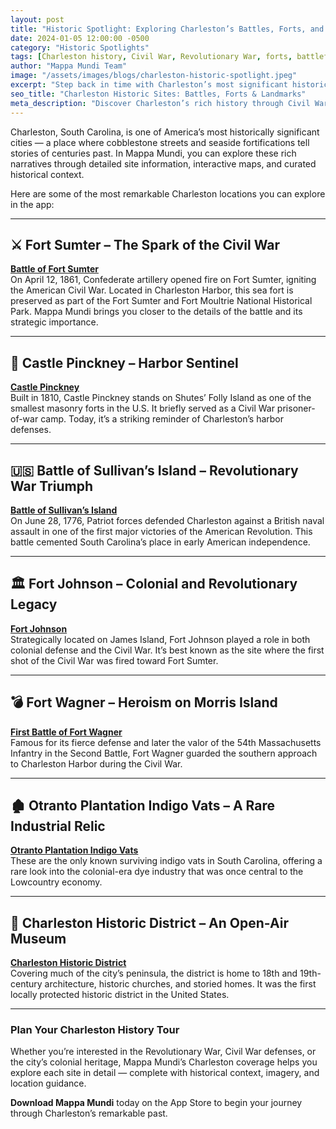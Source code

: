```yaml
---
layout: post
title: "Historic Spotlight: Exploring Charleston’s Battles, Forts, and Landmarks"
date: 2024-01-05 12:00:00 -0500
category: "Historic Spotlights"
tags: [Charleston history, Civil War, Revolutionary War, forts, battlefields, historic buildings]
author: "Mappa Mundi Team"
image: "/assets/images/blogs/charleston-historic-spotlight.jpeg"
excerpt: "Step back in time with Charleston’s most significant historic sites — from Revolutionary War battlefields to Civil War forts and enduring landmarks."
seo_title: "Charleston Historic Sites: Battles, Forts & Landmarks"
meta_description: "Discover Charleston’s rich history through Civil War forts, Revolutionary War battlefields, and iconic landmarks. Visit Fort Sumter, Castle Pinckney, Sullivan’s Island, and more."
---
```


Charleston, South Carolina, is one of America’s most historically significant cities — a place where cobblestone streets and seaside fortifications tell stories of centuries past. In Mappa Mundi, you can explore these rich narratives through detailed site information, interactive maps, and curated historical context.

Here are some of the most remarkable Charleston locations you can explore in the app:

---

## ⚔️ Fort Sumter – The Spark of the Civil War
**[Battle of Fort Sumter](https://en.wikipedia.org/wiki/Battle_of_Fort_Sumter)**  
On April 12, 1861, Confederate artillery opened fire on Fort Sumter, igniting the American Civil War. Located in Charleston Harbor, this sea fort is preserved as part of the Fort Sumter and Fort Moultrie National Historical Park. Mappa Mundi brings you closer to the details of the battle and its strategic importance.

---

## 🏰 Castle Pinckney – Harbor Sentinel
**[Castle Pinckney](https://en.wikipedia.org/wiki/Castle_Pinckney)**  
Built in 1810, Castle Pinckney stands on Shutes’ Folly Island as one of the smallest masonry forts in the U.S. It briefly served as a Civil War prisoner-of-war camp. Today, it’s a striking reminder of Charleston’s harbor defenses.

---

## 🇺🇸 Battle of Sullivan’s Island – Revolutionary War Triumph
**[Battle of Sullivan’s Island](https://en.wikipedia.org/wiki/Battle_of_Sullivan's_Island)**  
On June 28, 1776, Patriot forces defended Charleston against a British naval assault in one of the first major victories of the American Revolution. This battle cemented South Carolina’s place in early American independence.

---

## 🏛️ Fort Johnson – Colonial and Revolutionary Legacy
**[Fort Johnson](https://en.wikipedia.org/wiki/Fort_Johnson_(South_Carolina))**  
Strategically located on James Island, Fort Johnson played a role in both colonial defense and the Civil War. It’s best known as the site where the first shot of the Civil War was fired toward Fort Sumter.

---

## 💣 Fort Wagner – Heroism on Morris Island
**[First Battle of Fort Wagner](https://en.wikipedia.org/wiki/First_Battle_of_Fort_Wagner)**  
Famous for its fierce defense and later the valor of the 54th Massachusetts Infantry in the Second Battle, Fort Wagner guarded the southern approach to Charleston Harbor during the Civil War.

---

## 🏚️ Otranto Plantation Indigo Vats – A Rare Industrial Relic
**[Otranto Plantation Indigo Vats](http://dbpedia.org/resource/Otranto_Plantation_Indigo_Vats)**  
These are the only known surviving indigo vats in South Carolina, offering a rare look into the colonial-era dye industry that was once central to the Lowcountry economy.

---

## 📜 Charleston Historic District – An Open-Air Museum
**[Charleston Historic District](http://dbpedia.org/resource/Charleston_Historic_District)**  
Covering much of the city’s peninsula, the district is home to 18th and 19th-century architecture, historic churches, and storied homes. It was the first locally protected historic district in the United States.

---

### Plan Your Charleston History Tour
Whether you’re interested in the Revolutionary War, Civil War defenses, or the city’s colonial heritage, Mappa Mundi’s Charleston coverage helps you explore each site in detail — complete with historical context, imagery, and location guidance.

**Download Mappa Mundi** today on the App Store to begin your journey through Charleston’s remarkable past.
